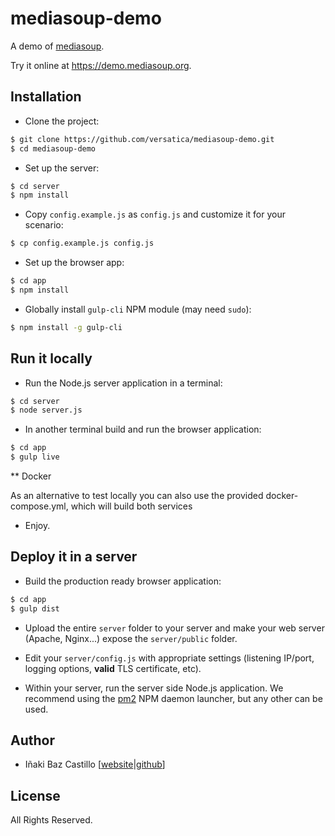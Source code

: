 # mediasoup-demo

A demo of [mediasoup](https://mediasoup.org).

Try it online at https://demo.mediasoup.org.


## Installation

* Clone the project:

```bash
$ git clone https://github.com/versatica/mediasoup-demo.git
$ cd mediasoup-demo
```

* Set up the server:

```bash
$ cd server
$ npm install
```

* Copy `config.example.js` as `config.js` and customize it for your scenario:

```bash
$ cp config.example.js config.js
```

* Set up the browser app:

```bash
$ cd app
$ npm install
```

* Globally install `gulp-cli` NPM module (may need `sudo`):

```bash
$ npm install -g gulp-cli
```


## Run it locally

* Run the Node.js server application in a terminal:

```bash
$ cd server
$ node server.js
```

* In another terminal build and run the browser application:

```bash
$ cd app
$ gulp live
```

** Docker

As an alternative to test locally you can also use the provided docker-compose.yml, which will build both services

* Enjoy.


## Deploy it in a server

* Build the production ready browser application:

```bash
$ cd app
$ gulp dist
```

* Upload the entire `server` folder to your server and make your web server (Apache, Nginx...) expose the `server/public` folder.

* Edit your `server/config.js` with appropriate settings (listening IP/port, logging options, **valid** TLS certificate, etc).

* Within your server, run the server side Node.js application. We recommend using the [pm2](https://www.npmjs.com/package/pm2) NPM daemon launcher, but any other can be used.


## Author

* Iñaki Baz Castillo [[website](https://inakibaz.me)|[github](https://github.com/ibc/)]


## License

All Rights Reserved.

